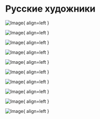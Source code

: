 # Русские художники

![Image](./image/midjourney/r1.png){ align=left }

![Image](./image/midjourney/r2.png){ align=left }

![Image](./image/midjourney/r3.png){ align=left }

![Image](./image/midjourney/r4.png){ align=left }

![Image](./image/midjourney/r5.png){ align=left }

![Image](./image/midjourney/r6.png){ align=left }

![Image](./image/midjourney/r7.png){ align=left }

![Image](./image/midjourney/r8.png){ align=left }

![Image](./image/midjourney/r9.png){ align=left }

![Image](./image/midjourney/r10.png){ align=left }